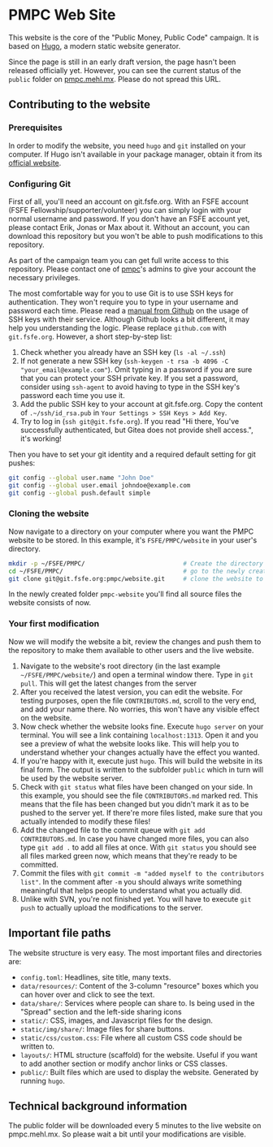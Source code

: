 # PMPC Web Site

This website is the core of the "Public Money, Public Code" campaign. It is based on [Hugo](https://gohugo.io/), a modern static website generator.

Since the page is still in an early draft version, the page hasn't been released officially yet. However, you can see the current status of the `public` folder on [pmpc.mehl.mx](http://pmpc.mehl.mx). Please do not spread this URL.

## Contributing to the website

### Prerequisites

In order to modify the website, you need `hugo` and `git` installed on your computer. If Hugo isn't available in your package manager, obtain it from its [official website](https://gohugo.io).

### Configuring Git

First of all, you'll need an account on git.fsfe.org. With an FSFE account (FSFE Fellowship/supporter/volunteer) you can simply login with your normal username and password. If you don't have an FSFE account yet, please contact Erik, Jonas or Max about it. Without an account, you can download this repository but you won't be able to push modifications to this repository.

As part of the campaign team you can get full write access to this repository. Please contact one of [pmpc](https://git.fsfe.org/pmpc)'s admins to give your account the necessary privileges.

The most comfortable way for you to use Git is to use SSH keys for authentication. They won't require you to type in your username and password each time. Please read a [manual from Github](https://help.github.com/articles/connecting-to-github-with-ssh/) on the usage of SSH keys with their service. Although Github looks a bit different, it may help you understanding the logic. Please replace `github.com` with `git.fsfe.org`. However, a short step-by-step list:

1. Check whether you already have an SSH key (`ls -al ~/.ssh`)
2. If not generate a new SSH key (`ssh-keygen -t rsa -b 4096 -C "your_email@example.com"`). Omit typing in a password if you are sure that you can protect your SSH private key. If you set a password, consider using `ssh-agent` to avoid having to type in the SSH key's password each time you use it.
3. Add the public SSH key to your account at git.fsfe.org. Copy the content of `.~/ssh/id_rsa.pub` in `Your Settings > SSH Keys > Add Key`.
4. Try to log in (`ssh git@git.fsfe.org`). If you read "Hi there, You've successfully authenticated, but Gitea does not provide shell access.", it's working!

Then you have to set your git identity and a required default setting for git pushes:

```sh
git config --global user.name "John Doe"
git config --global user.email johndoe@example.com
git config --global push.default simple
```

### Cloning the website

Now navigate to a directory on your computer where you want the PMPC website to be stored. In this example, it's `FSFE/PMPC/website` in your user's directory.

```sh
mkdir -p ~/FSFE/PMPC/                           # Create the directory if it doesn't exist yet
cd ~/FSFE/PMPC/                                 # go to the newly created PMPC directory
git clone git@git.fsfe.org:pmpc/website.git     # clone the website to the folder website
```

In the newly created folder `pmpc-website` you'll find all source files the website consists of now.

### Your first modification

Now we will modify the website a bit, review the changes and push them to the repository to make them available to other users and the live website.

1. Navigate to the website's root directory (in the last example `~/FSFE/PMPC/website/`) and open a terminal window there. Type in `git pull`. This will get the latest changes from the server
2. After you received the latest version, you can edit the website. For testing purposes, open the file `CONTRIBUTORS.md`, scroll to the very end, and add your name there. No worries, this won't have any visible effect on the website.
3. Now check whether the website looks fine. Execute `hugo server` on your terminal. You will see a link containing `localhost:1313`. Open it and you see a preview of what the website looks like. This will help you to understand whether your changes actually have the effect you wanted.
4. If you're happy with it, execute just `hugo`. This will build the website in its final form. The output is written to the subfolder `public` which in turn will be used by the website server.
5. Check with `git status` what files have been changed on your side. In this example, you should see the file `CONTRIBUTORS.md` marked red. This means that the file has been changed but you didn't mark it as to be pushed to the server yet. If there're more files listed, make sure that you actually intended to modify these files!
6. Add the changed file to the commit queue with `git add CONTRIBUTORS.md`. In case you have changed more files, you can also type `git add .` to add all files at once. With `git status` you should see all files marked green now, which means that they're ready to be committed.
7. Commit the files with `git commit -m "added myself to the contributors list"`. In the comment after `-m` you should always write something meaningful that helps people to understand what you actually did.
8. Unlike with SVN, you're not finished yet. You will have to execute `git push` to actually upload the modifications to the server.


## Important file paths

The website structure is very easy. The most important files and directories are:

- `config.toml`: Headlines, site title, many texts.
- `data/resources/`: Content of the 3-column "resource" boxes which you can hover over and click to see the text.
- `data/share/`: Services where people can share to. Is being used in the "Spread" section and the left-side sharing icons
- `static/`: CSS, images, and Javascript files for the design.
- `static/img/share/`: Image files for share buttons.
- `static/css/custom.css`: File where all custom CSS code should be written to.
- `layouts/`: HTML structure (scaffold) for the website. Useful if you want to add another section or modify anchor links or CSS classes.
- `public/`: Built files which are used to display the website. Generated by running `hugo`.

## Technical background information

The public folder will be downloaded every 5 minutes to the live website on pmpc.mehl.mx. So please wait a bit until your modifications are visible.
